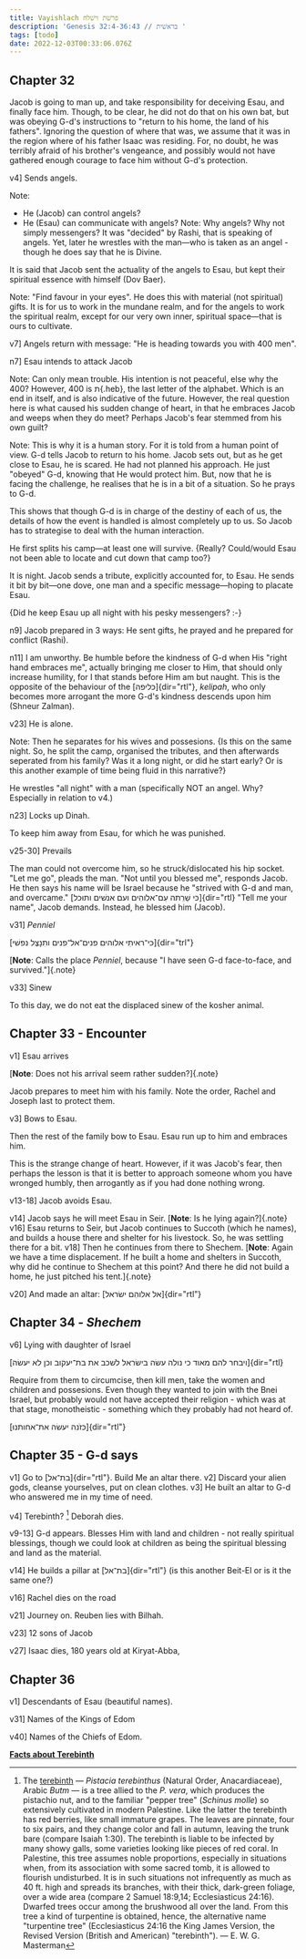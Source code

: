 ```yaml
---
title: Vayishlach פרשׁת וישׁלח
description: 'Genesis 32:4-36:43 // בראשׁית '
tags: [todo]
date: 2022-12-03T00:33:06.076Z
---
```


## Chapter 32

Jacob is going to man up, and take responsibility for deceiving Esau, and
finally face him. Though, to be clear, he did not do that on his own bat, but was obeying G-d's instructions to "return to his home, the land of his fathers". Ignoring the question of where that was, we assume that it was in the region where of his father Isaac was residing. For, no doubt, he was terribly afraid of his brother's vengeance, and possibly would not have gathered enough courage to face him without G-d's protection.

v4] Sends angels.

Note:

- He (Jacob) can control angels?
- He (Esau) can communicate with angels?
  Note: Why angels? Why not simply messengers? It was "decided" by Rashi, that is speaking of angels. Yet, later he wrestles with the man&mdash;who is taken as an angel - though he does say that he is Divine.

It is said that Jacob sent the actuality of the angels to Esau, but kept their spiritual essence with himself (Dov Baer).

Note: "Find favour in your eyes". He does this with material (not spiritual) gifts. It is for us to work in the mundane realm, and for the angels to work the spiritual realm, except for our very own inner, spiritual space&mdash;that is ours to cultivate.

v7] Angels return with message: "He is heading towards you with 400 men".

n7] Esau intends to attack Jacob

Note: Can only mean trouble. His intention is not peaceful, else why the 400? However, 400 is ת{.heb}, the last letter of the alphabet. Which is an end in itself, and is also indicative of the future. However, the real question here is what caused his sudden change of heart, in that he embraces Jacob and weeps when they do meet? Perhaps Jacob's fear stemmed from his own guilt?

Note: This is why it is a human story. For it is told from a human point of view. G-d tells Jacob to return to his home. Jacob sets out, but as he get close to Esau, he is scared. He had not planned his approach. He just "obeyed" G-d, knowing that He would protect him. But, now that he is facing the challenge, he realises that he is in a bit of a situation. So he prays to G-d.

This shows that though G-d is in charge of the destiny of each of us, the details of how the event is handled is almost completely up to us. So Jacob has to strategise to deal with the human interaction.

He first splits his camp&mdash;at least one will survive. {Really? Could/would Esau not been able to locate and cut down that camp too?}

It is night. Jacob sends a tribute, explicitly accounted for, to Esau. He sends it bit by bit&mdash;one dove, one man and a specific message&mdash;hoping to placate Esau.

{Did he keep Esau up all night with his pesky messengers? :-}

n9] Jacob prepared in 3 ways: He sent gifts, he prayed and he prepared for conflict (Rashi).

n11] I am unworthy.
Be humble before the kindness of G-d when His "right hand embraces me", actually bringing me closer to Him, that should only increase humility, for I that stands before Him am but naught. This is the opposite of the behaviour of the [כליפה]{dir="rtl"}, _kelipah_, who only becomes more arrogant the more G-d's kindness descends upon him (Shneur Zalman).

v23] He is alone.

Note: Then he separates for his wives and possesions. {Is this on the same night. So, he split the camp, organised the tributes, and then afterwards seperated from his family? Was it a long night, or did he start early? Or is this another example of time being fluid in this narrative?}

He wrestles "all night" with a man (specifically NOT an angel. Why? Especially in relation to v4.)

n23] Locks up Dinah.

To keep him away from Esau, for which he was punished.

v25-30] Prevails

The man could not overcome him, so he struck/dislocated his hip socket.
"Let me go", pleads the man.
"Not until you blessed me", responds Jacob.
He then says his name will be Israel because he "strived with G-d and man, and overcame."
[כּי שַׁרִִתה עִם־אלוהִים ועם אנשׁים ותוּכל]{dir="rtl}
"Tell me your name", Jacob demands.
Instead, he blessed him (Jacob).

v31] _Penniel_

[כּי־ראיתִי אלוהים פנים־אל־פנים ותִנָצֶל נפשׁי]{dir="trl"}

[**Note**: Calls the place _Penniel_, because "I have seen G-d face-to-face, and survived."]{.note}

v33] Sinew

To this day, we do not eat the displaced sinew of the kosher animal.

## Chapter 33 - Encounter

v1] Esau arrives

[**Note**: Does not his arrival seem rather sudden?]{.note}

Jacob prepares to meet him with his family. Note the order, Rachel and Joseph last to protect them.

v3] Bows to Esau.

Then the rest of the family bow to Esau.
Esau run up to him and embraces him.

This is the strange change of heart. However, if it was Jacob's fear, then perhaps the lesson is that it is better to approach someone whom you have wronged humbly, then arrogantly as if you had done nothing wrong.

v13-18] Jacob avoids Esau.

v14] Jacob says he will meet Esau in Seir. [**Note**: Is he lying again?]{.note}
v16] Esau returns to Seir, but Jacob continues to Succoth (which he names), and builds a house there and shelter for his livestock. So, he was settling there for a bit.
v18] Then he continues from there to Shechem. [**Note**: Again we have a time displacement. If he built a home and shelters in Succoth, why did he continue to Shechem at this point? And there he did not build a home, he just pitched his tent.]{.note}

v20] And made an altar: [אל אלוהִם ישׂראל]{dir="rtl"}

## Chapter 34 - <i>Shechem</i>

v6] Lying with daughter of Israel

[ויבחר להם מאוד כי נולה עשׂה בישׂראל לשׁכב את בת־יעקוב וכן לא יעשׂה]{dir="rtl}

Require from them to circumcise, then kill men, take the women and children and possesions. Even though they wanted to join with the Bnei Israel, but probably would not have accepted their religion - which was at that stage, monotheistic - something which they probably had not heard of.

[כּזֹנה יעשׂה את־אחותנוּ]{dir="rtl"}

## Chapter 35 - G-d says

v1] Go to [בת־אל]{dir="rtl"}. Build Me an altar there.
v2] Discard your alien gods, cleanse yourselves, put on clean clothes.
v3] He built an altar to G-d who answered me in my time of need.

v4] Terebinth? [^1]
Deborah dies.

v9-13] G-d appears. Blesses Him with land and children - not really spiritual blessings, though we could look at children as being the spiritual blessing and land as the material.

v14] He builds a pillar at [בת־אל]{dir="rtl"} (is this another Beit-El or is it the same one?)

v16] Rachel dies on the road

v21] Journey on. Reuben lies with Bilhah.

v23] 12 sons of Jacob

v27] Isaac dies, 180 years old at Kiryat-Abba,

## Chapter 36

v1] Descendants of Esau (beautiful names).

v31] Names of the Kings of Edom

v40] Names of the Chiefs of Edom.

**[Facts about Terebinth](https://www.healthbenefitstimes.com/terebinth/)**

[^1]:
    The [terebinth](https://www.biblestudytools.com/dictionary/terebinth/) &mdash; _Pistacia terebinthus_ (Natural Order, Anacardiaceae), Arabic _Butm_ &mdash; is a tree allied to the _P. vera_, which produces the pistachio nut, and to the familiar "pepper tree" (_Schinus molle_) so extensively cultivated in modern Palestine. Like the latter the terebinth has red berries, like small immature grapes. The leaves are pinnate, four to six pairs, and they change color and fall in autumn, leaving the trunk bare (compare Isaiah 1:30). The terebinth is liable to be infected by many showy galls, some varieties looking like pieces of red coral. In Palestine, this tree assumes noble proportions, especially in situations when, from its association with some sacred tomb, it is allowed to flourish undisturbed. It is in such situations not infrequently as much as 40 ft. high and spreads its branches, with their thick, dark-green foliage, over a wide area (compare 2 Samuel 18:9,14; Ecclesiasticus 24:16). Dwarfed trees occur among the brushwood all over the land.
    From this tree a kind of turpentine is obtained, hence, the alternative name "turpentine tree" (Ecclesiasticus 24:16 the King James Version, the Revised Version (British and American) "terebinth").
    &mdash; E. W. G. Masterman
